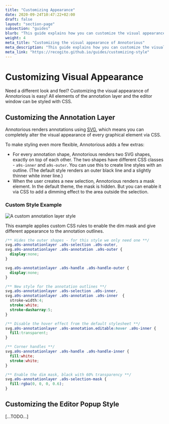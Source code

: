 ```yaml
---
title: "Customizing Appearance"
date: 2020-09-24T10:47:22+02:00
draft: false
layout: "section-page"
subsection: "guides"
blurb: "This guide explains how you can customize the visual appearance of annotations, and apply your own style rules by implementing a Formatter function."
weight: 4
meta_title: "Customizing the visual appearance of Annotorious"
meta_description: "This guide explains how you can customize the visual appearance of annotations, and apply your own style rules by implementing a Formatter function."
meta_link: "https://recogito.github.io/guides/customizing-style"
---
```


# Customizing Visual Appearance

Need a different look and feel? Customizing the visual appearance of Annotorious is easy! 
All elements of the annotation layer and the editor window can be styled with CSS.

## Customizing the Annotation Layer

Annotorious renders annotations using [SVG](https://developer.mozilla.org/en-US/docs/Web/SVG), which
means you can completely alter the visual appearance of every graphical element via CSS.

To make styling even more flexible, Annotorious adds a few extras:

- For every annotation shape, Annotorious renders two SVG shapes, exactly on top of each other. The two shapes
  have different CSS classes - `a9s-inner` and `a9s-outer`. You can use this to create line styles with an outline.
  (The default style renders an outer black line and a slightly thinner white inner line.)
- When the user creates a new selection, Annotorious renders a mask element. In the default theme, the mask is 
  hidden. But you can enable it via CSS to add a dimming effect to the area outside the selection.

### Custom Style Example

![A custom annotation layer style](/images/guides/custom-annotationlayer-style.jpg)

This example applies custom CSS rules to enable the dim mask and give different appearance to the 
annotation outlines.

```css
/** Hides the outer shapes - for this style we only need one **/
svg.a9s-annotationlayer .a9s-selection .a9s-outer, 
svg.a9s-annotationlayer .a9s-annotation .a9s-outer {
  display:none;
}

svg.a9s-annotationlayer .a9s-handle .a9s-handle-outer {
  display:none;
}

/** New style for the annotation outlines **/
svg.a9s-annotationlayer .a9s-selection .a9s-inner,
svg.a9s-annotationlayer .a9s-annotation .a9s-inner  {
  stroke-width:4;
  stroke:white;
  stroke-dasharray:5;
}

/** Disable the hover effect from the default stylesheet **/
svg.a9s-annotationlayer .a9s-annotation.editable:hover .a9s-inner {
  fill:transparent;
}

/** Corner handles **/
svg.a9s-annotationlayer .a9s-handle .a9s-handle-inner {
  fill:white;
  stroke:white;
}

/** Enable the dim mask, black with 60% transparency **/
svg.a9s-annotationlayer .a9s-selection-mask {
  fill:rgba(0, 0, 0, 0.6);
}
```

## Customizing the Editor Popup Style

[...TODO...]
